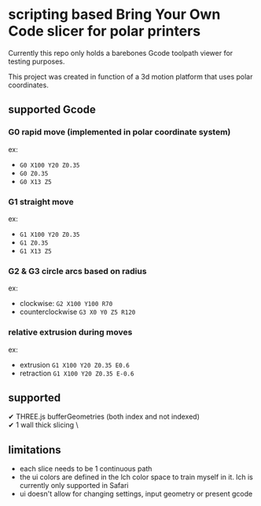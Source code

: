 # scripting based Bring Your Own Code slicer for polar printers
Currently this repo only holds a barebones Gcode toolpath viewer for testing purposes.

This project was created in function of a 3d motion platform that uses polar coordinates.

## supported Gcode 

### G0 rapid move (implemented in polar coordinate system)
ex:
- `G0 X100 Y20 Z0.35`
- `G0 Z0.35`
- `G0 X13 Z5`

### G1 straight move
ex: 
- `G1 X100 Y20 Z0.35`
- `G1 Z0.35`
- `G1 X13 Z5`

### G2 & G3 circle arcs based on radius
ex:
- clockwise: `G2 X100 Y100 R70`
- counterclockwise `G3 X0 Y0 Z5 R120`

### relative extrusion during moves
ex: 
- extrusion `G1 X100 Y20 Z0.35 E0.6`
- retraction `G1 X100 Y20 Z0.35 E-0.6`

## supported
✔ THREE.js bufferGeometries (both index and not indexed) \
✔ 1 wall thick slicing \

## limitations
- each slice needs to be 1 continuous path
- the ui colors are defined in the lch color space to train myself in it. lch is currently only supported in Safari
- ui doesn't allow for changing settings, input geometry or present gcode

